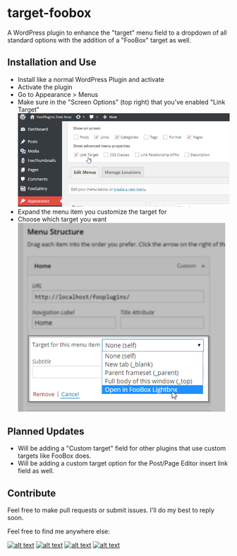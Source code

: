 target-foobox
=============

A WordPress plugin to enhance the "target" menu field to a dropdown of all standard options with the addition of a "FooBox" target as well.

## Installation and Use
* Install like a normal WordPress Plugin and activate
* Activate the plugin
* Go to Appearance > Menus
* Make sure in the "Screen Options" (top right) that you've enabled "Link Target"
![Enable the Link Target field](assets/enable-link-target.png)
* Expand the menu item you customize the target for
* Choose which target you want
![Choose from the Link Target Dropdown](assets/choose-target-field.png)


## Planned Updates
* Will be adding a "Custom target" field for other plugins that use custom targets like FooBox does.
* Will be adding a custom target option for the Post/Page Editor insert link field as well.

## Contribute
Feel free to make pull requests or submit issues. I'll do my best to reply soon.

Feel free to find me anywhere else:

[![alt text][1.1]][1] [![alt text][2.1]][2] [![alt text][3.1]][3] [![alt text][6.1]][6]

[1.1]: http://i.imgur.com/tXSoThF.png (twitter icon with padding)
[2.1]: http://i.imgur.com/P3YfQoD.png (facebook icon with padding)
[3.1]: http://i.imgur.com/yCsTjba.png (google plus icon with padding)
[6.1]: http://i.imgur.com/0o48UoR.png (github icon with padding)

[1]: http://www.twitter.com/learnwithmattc
[2]: http://www.facebook.com/mathetos
[3]: https://plus.google.com/+MattCromwell
[6]: http://www.github.com/mathetos
